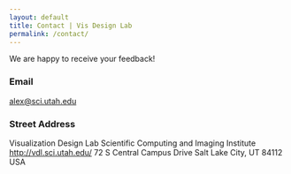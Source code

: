 ```yaml
---
layout: default
title: Contact | Vis Design Lab
permalink: /contact/
---
```


We are happy to receive your feedback!

### Email

[alex@sci.utah.edu](mailto:alex@sci.utah.edu)

### Street Address

Visualization Design Lab
Scientific Computing and Imaging Institute
http://vdl.sci.utah.edu/
72 S Central Campus Drive
Salt Lake City, UT 84112
USA